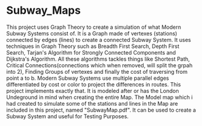 # Subway_Maps

This project uses Graph Theory to create a simulation of what Modern Subway Systems consist of. It is a Graph made of vertexes (stations) connected by edges (lines) to create a connected Subway System.
It uses techniques in Graph Theory such as Breadth First Search, Depth First Search, Tarjan's Algorithm for Strongly Connected Components and Dijkstra's Algorithm. All these algorithms tackles things like Shortest Path, Critical Connections(connections which when removed, will split the grpah into 2), Finding Groups of vertexes and finally the cost of traversing from point a to b.
Modern Subway Systems use multiple parallel edges differentiated by cost or color to project the differences in routes. This project implements exactly that. It is modeled after or has the London Undeground in mind when creating the entire Map.
The Model map which i had created to simulate some of the stations and lines in the Map are included in this project, named "SubwayMap.pdf". It can be used to create a Subway System and useful for Testing Purposes.
